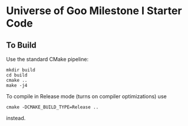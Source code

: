 # Universe of Goo Milestone I Starter Code


## To Build
Use the standard CMake pipeline:

```
mkdir build
cd build
cmake ..
make -j4
```
To compile in Release mode (turns on compiler optimizations) use
```
cmake -DCMAKE_BUILD_TYPE=Release ..
```
instead.
